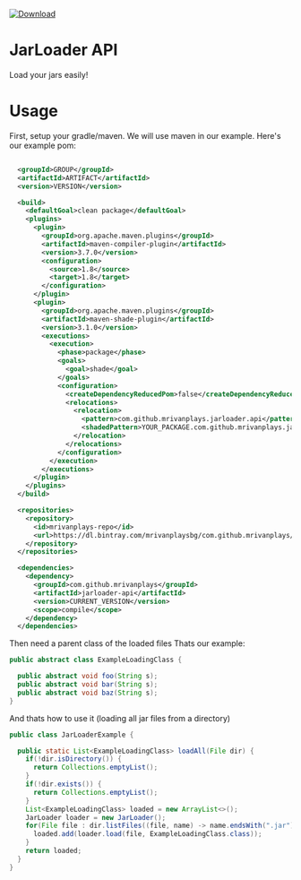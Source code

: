[ ![Download](https://api.bintray.com/packages/mrivanplaysbg/com.github.mrivanplays/JarLoaderAPI/images/download.svg) ](https://bintray.com/mrivanplaysbg/com.github.mrivanplays/JarLoaderAPI/_latestVersion)

# JarLoader API
Load your jars easily!

# Usage

First, setup your gradle/maven. We will use maven in our example.
Here's our example pom:
```xml

  <groupId>GROUP</groupId>
  <artifactId>ARTIFACT</artifactId>
  <version>VERSION</version>

  <build>
    <defaultGoal>clean package</defaultGoal>
    <plugins>
      <plugin>
        <groupId>org.apache.maven.plugins</groupId>
        <artifactId>maven-compiler-plugin</artifactId>
        <version>3.7.0</version>
        <configuration>
          <source>1.8</source>
          <target>1.8</target>
        </configuration>
      </plugin>
      <plugin>
        <groupId>org.apache.maven.plugins</groupId>
        <artifactId>maven-shade-plugin</artifactId>
        <version>3.1.0</version>
        <executions>
          <execution>
            <phase>package</phase>
            <goals>
              <goal>shade</goal>
            </goals>
            <configuration>
              <createDependencyReducedPom>false</createDependencyReducedPom>
              <relocations>
                <relocation>
                  <pattern>com.github.mrivanplays.jarloader.api</pattern>
                  <shadedPattern>YOUR_PACKAGE.com.github.mrivanplays.jarloader</shadedPattern>
                </relocation>
              </relocations>
            </configuration>
          </execution>
        </executions>
      </plugin>
    </plugins>
  </build>

  <repositories>
    <repository>
      <id>mrivanplays-repo</id>
      <url>https://dl.bintray.com/mrivanplaysbg/com.github.mrivanplays/</url>
    </repository>
  </repositories>

  <dependencies>
    <dependency>
      <groupId>com.github.mrivanplays</groupId>
      <artifactId>jarloader-api</artifactId>
      <version>CURRENT_VERSION</version>
      <scope>compile</scope>
    </dependency>
  </dependencies>
```

Then need a parent class of the loaded files
Thats our example:
```java
public abstract class ExampleLoadingClass {

  public abstract void foo(String s);
  public abstract void bar(String s);
  public abstract void baz(String s);
}
```

And thats how to use it (loading all jar files from a directory)
```java
public class JarLoaderExample {

  public static List<ExampleLoadingClass> loadAll(File dir) {
    if(!dir.isDirectory()) {
      return Collections.emptyList();
    }
    if(!dir.exists()) {
      return Collections.emptyList();
    }
    List<ExampleLoadingClass> loaded = new ArrayList<>();
    JarLoader loader = new JarLoader();
    for(File file : dir.listFiles((file, name) -> name.endsWith(".jar"))) {
      loaded.add(loader.load(file, ExampleLoadingClass.class));
    }
    return loaded;
  }
}
```